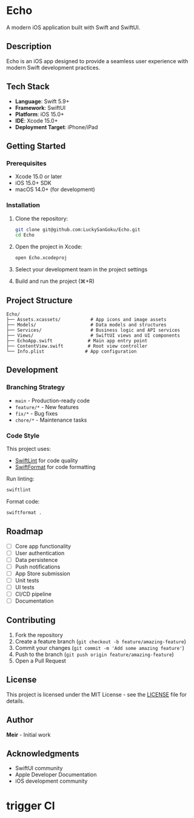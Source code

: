 # Echo

A modern iOS application built with Swift and SwiftUI.

## Description

Echo is an iOS app designed to provide a seamless user experience with modern Swift development practices.

## Tech Stack

- **Language**: Swift 5.9+
- **Framework**: SwiftUI
- **Platform**: iOS 15.0+
- **IDE**: Xcode 15.0+
- **Deployment Target**: iPhone/iPad

## Getting Started

### Prerequisites

- Xcode 15.0 or later
- iOS 15.0+ SDK
- macOS 14.0+ (for development)

### Installation

1. Clone the repository:
   ```bash
   git clone git@github.com:LuckySanGoku/Echo.git
   cd Echo
   ```

2. Open the project in Xcode:
   ```bash
   open Echo.xcodeproj
   ```

3. Select your development team in the project settings

4. Build and run the project (⌘+R)

## Project Structure

```
Echo/
├── Assets.xcassets/           # App icons and image assets
├── Models/                    # Data models and structures
├── Services/                  # Business logic and API services
├── Views/                     # SwiftUI views and UI components
├── EchoApp.swift             # Main app entry point
├── ContentView.swift         # Root view controller
└── Info.plist               # App configuration
```

## Development

### Branching Strategy

- `main` - Production-ready code
- `feature/*` - New features
- `fix/*` - Bug fixes
- `chore/*` - Maintenance tasks

### Code Style

This project uses:
- [SwiftLint](https://github.com/realm/SwiftLint) for code quality
- [SwiftFormat](https://github.com/nicklockwood/SwiftFormat) for code formatting

Run linting:
```bash
swiftlint
```

Format code:
```bash
swiftformat .
```

## Roadmap

- [ ] Core app functionality
- [ ] User authentication
- [ ] Data persistence
- [ ] Push notifications
- [ ] App Store submission
- [ ] Unit tests
- [ ] UI tests
- [ ] CI/CD pipeline
- [ ] Documentation

## Contributing

1. Fork the repository
2. Create a feature branch (`git checkout -b feature/amazing-feature`)
3. Commit your changes (`git commit -m 'Add some amazing feature'`)
4. Push to the branch (`git push origin feature/amazing-feature`)
5. Open a Pull Request

## License

This project is licensed under the MIT License - see the [LICENSE](LICENSE) file for details.

## Author

**Meir** - Initial work

## Acknowledgments

- SwiftUI community
- Apple Developer Documentation
- iOS development community
# trigger CI
